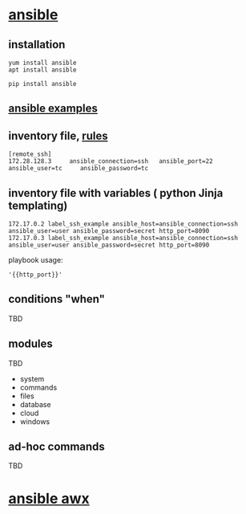 # [ansible](https://www.ansible.com/)

## installation
```
yum install ansible
apt install ansible
```
```
pip install ansible 
```

## [ansible examples](https://github.com/ansible/ansible-examples)


## inventory file, [rules](https://docs.ansible.com/ansible/latest/user_guide/intro_inventory.html)
```
[remote_ssh]
172.28.128.3     ansible_connection=ssh   ansible_port=22   ansible_user=tc     ansible_password=tc
```

## inventory file with variables ( python Jinja templating)
```
172.17.0.2 label_ssh_example ansible_host=ansible_connection=ssh ansible_user=user ansible_password=secret http_port=8090
172.17.0.3 label_ssh_example ansible_host=ansible_connection=ssh ansible_user=user ansible_password=secret http_port=8090
```

playbook usage:
```
'{{http_port}}'
```

## conditions "when"
TBD

## modules
TBD
* system
* commands
* files
* database
* cloud
* windows

## ad-hoc commands
TBD

# [ansible awx](https://github.com/ansible/awx)
